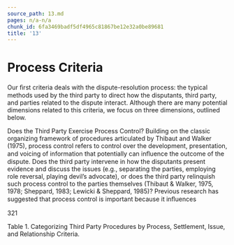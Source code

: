 ```yaml
---
source_path: 13.md
pages: n/a-n/a
chunk_id: 6fa3469badf5df4965c81867be12e32a0be89681
title: '13'
---
```

# Process Criteria

Our ﬁrst criteria deals with the dispute-resolution process: the typical methods used by the third party to direct how the disputants, third party, and parties related to the dispute interact. Although there are many potential dimensions related to this criteria, we focus on three dimensions, outlined below.

Does the Third Party Exercise Process Control? Building on the classic organizing framework of procedures articulated by Thibaut and Walker (1975), process control refers to control over the development, presentation, and voicing of information that potentially can inﬂuence the outcome of the dispute. Does the third party intervene in how the disputants present evidence and discuss the issues (e.g., separating the parties, employing role reversal, playing devil’s advocate), or does the third party relinquish such process control to the parties themselves (Thibaut & Walker, 1975, 1978; Sheppard, 1983; Lewicki & Sheppard, 1985)? Previous research has suggested that process control is important because it inﬂuences

321

Table 1. Categorizing Third Party Procedures by Process, Settlement, Issue, and Relationship Criteria.
